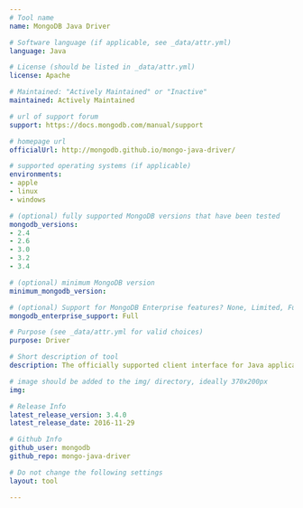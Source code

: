 ```yaml
---
# Tool name
name: MongoDB Java Driver

# Software language (if applicable, see _data/attr.yml)
language: Java

# License (should be listed in _data/attr.yml)
license: Apache

# Maintained: "Actively Maintained" or "Inactive"
maintained: Actively Maintained

# url of support forum
support: https://docs.mongodb.com/manual/support

# homepage url
officialUrl: http://mongodb.github.io/mongo-java-driver/

# supported operating systems (if applicable)
environments:
- apple
- linux
- windows

# (optional) fully supported MongoDB versions that have been tested
mongodb_versions:
- 2.4
- 2.6
- 3.0
- 3.2
- 3.4

# (optional) minimum MongoDB version
minimum_mongodb_version:

# (optional) Support for MongoDB Enterprise features? None, Limited, Full
mongodb_enterprise_support: Full

# Purpose (see _data/attr.yml for valid choices)
purpose: Driver

# Short description of tool
description: The officially supported client interface for Java applications.

# image should be added to the img/ directory, ideally 370x200px
img: 

# Release Info
latest_release_version: 3.4.0
latest_release_date: 2016-11-29

# Github Info
github_user: mongodb
github_repo: mongo-java-driver

# Do not change the following settings
layout: tool

---
```

